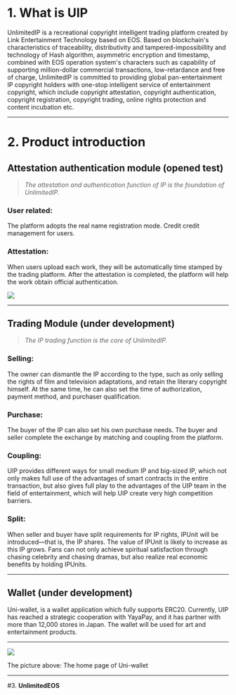 # **1. What is UIP**

UnlimitedIP is a recreational copyright intelligent trading platform created by Link Entertainment Technology based on EOS.  Based on blockchain's characteristics of traceability, distributivity and tampered-impossibillity and technology of Hash algorithm, asymmetric encryption and timestamp, combined with EOS operation system's characters such as capability of supporting million-dollar commercial transactions, low-retardance and free of charge, UnlimitedIP is committed to providing global pan-entertainment IP copyright holders with one-stop intelligent service of entertainment copyright, which include copyright attestation, copyright authentication, copyright registration, copyright trading, online rights protection and content incubation etc.

____

# **2. Product introduction**

## Attestation authentication module (opened test)

>_The attestation and authentication function of IP is the foundation of UnlimitedIP._

### User related: 

The platform adopts the real name registration mode. Credit credit management for users.

### Attestation: 

When users upload each work, they will be automatically time stamped by the trading platform. After the attestation is completed, the platform will help the work obtain official authentication.

![](https://steemitimages.com/DQmTGgieNSnCrYkjLYLecgBH7FktwQmrAbLDtHxvS6aMEAo/image.png)

____

## Trading Module (under development)

>_The IP trading function is the core of UnlimitedIP._

### Selling: 

The owner can dismantle the IP according to the type, such as only selling the rights of film and television adaptations, and retain the literary copyright himself. At the same time, he can also set the time of authorization, payment method, and purchaser qualification.

### Purchase: 

The buyer of the IP can also set his own purchase needs. The buyer and seller complete the exchange  by matching and coupling from  the platform.

### Coupling: 

UIP provides different ways for small  medium IP and big-sized IP, which not only makes full use of the advantages of smart contracts in the entire transaction, but also gives full play to the advantages of the UIP team in the field of entertainment, which will help UIP create very high competition barriers.

### Split:

When seller and buyer have split requirements for IP rights, IPUnit will be introduced—that is, the IP shares. The value of IPUnit is likely to increase as this IP grows. Fans can not only achieve spiritual satisfaction through chasing celebrity and chasing dramas, but also realize real economic benefits by holding IPUnits.

____

## Wallet (under development)

Uni-wallet, is a wallet application which fully supports ERC20. Currently, UIP has reached a strategic cooperation with YayaPay, and it has partner with more than 12,000 stores in Japan. The wallet will be used for art and entertainment products.

____

![](http://m.qpic.cn/psb?/V11hfwR51tpuHu/*8L9oyXROMjFcf9VU23yuMpZCqvIvJchMoIH10JhamU!/b/dDEBAAAAAAAA&bo=fAGjAgAAAAARB.w!&rf=viewer_4)

The picture above: The home page of Uni-wallet 
____

#3.  **UnlimitedEOS**
